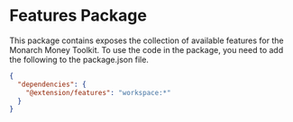 # Features Package

This package contains exposes the collection of available features for the Monarch Money Toolkit.
To use the code in the package, you need to add the following to the package.json file.

```json
{
  "dependencies": {
    "@extension/features": "workspace:*"
  }
}
```

